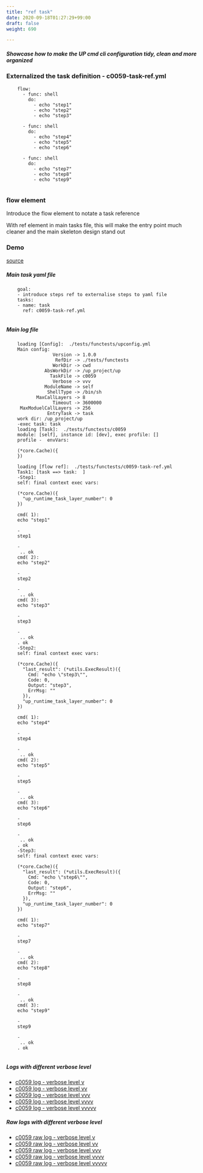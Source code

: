 ```yaml
---
title: "ref task"
date: 2020-09-18T01:27:29+99:00
draft: false
weight: 690

---
```


##### Showcase how to make the UP cmd cli configuration tidy, clean and more organized


### Externalized the task definition - c0059-task-ref.yml






```
    flow:
      - func: shell
        do:
          - echo "step1"
          - echo "step2"
          - echo "step3"
    
      - func: shell
        do:
          - echo "step4"
          - echo "step5"
          - echo "step6"
    
      - func: shell
        do:
          - echo "step7"
          - echo "step8"
          - echo "step9"
    
```






### flow element


Introduce the flow element to notate a task reference

With ref element in main tasks file, this will make the entry point much cleaner and the main skeleton design stand out











### Demo








[source](https://github.com/upcmd/up/blob/master/tests/functests/c0059.yml)

##### Main task yaml file
```
    goal:
    - introduce steps ref to externalise steps to yaml file
    tasks:
    - name: task
      ref: c0059-task-ref.yml
    
```
##### Main log file
```
    loading [Config]:  ./tests/functests/upconfig.yml
    Main config:
                 Version -> 1.0.0
                  RefDir -> ./tests/functests
                 WorkDir -> cwd
              AbsWorkDir -> /up_project/up
                TaskFile -> c0059
                 Verbose -> vvv
              ModuleName -> self
               ShellType -> /bin/sh
           MaxCallLayers -> 8
                 Timeout -> 3600000
     MaxModuelCallLayers -> 256
               EntryTask -> task
    work dir: /up_project/up
    -exec task: task
    loading [Task]:  ./tests/functests/c0059
    module: [self], instance id: [dev], exec profile: []
    profile -  envVars:
    
    (*core.Cache)({
    })
    
    loading [flow ref]:  ./tests/functests/c0059-task-ref.yml
    Task1: [task ==> task:  ]
    -Step1:
    self: final context exec vars:
    
    (*core.Cache)({
      "up_runtime_task_layer_number": 0
    })
    
    cmd( 1):
    echo "step1"
    
    -
    step1
    
    -
     .. ok
    cmd( 2):
    echo "step2"
    
    -
    step2
    
    -
     .. ok
    cmd( 3):
    echo "step3"
    
    -
    step3
    
    -
     .. ok
    . ok
    -Step2:
    self: final context exec vars:
    
    (*core.Cache)({
      "last_result": (*utils.ExecResult)({
        Cmd: "echo \"step3\"",
        Code: 0,
        Output: "step3",
        ErrMsg: ""
      }),
      "up_runtime_task_layer_number": 0
    })
    
    cmd( 1):
    echo "step4"
    
    -
    step4
    
    -
     .. ok
    cmd( 2):
    echo "step5"
    
    -
    step5
    
    -
     .. ok
    cmd( 3):
    echo "step6"
    
    -
    step6
    
    -
     .. ok
    . ok
    -Step3:
    self: final context exec vars:
    
    (*core.Cache)({
      "last_result": (*utils.ExecResult)({
        Cmd: "echo \"step6\"",
        Code: 0,
        Output: "step6",
        ErrMsg: ""
      }),
      "up_runtime_task_layer_number": 0
    })
    
    cmd( 1):
    echo "step7"
    
    -
    step7
    
    -
     .. ok
    cmd( 2):
    echo "step8"
    
    -
    step8
    
    -
     .. ok
    cmd( 3):
    echo "step9"
    
    -
    step9
    
    -
     .. ok
    . ok
    
```


##### Logs with different verbose level
* [c0059 log - verbose level v](../../logs/c0059_v)
* [c0059 log - verbose level vv](../../logs/c0059_vv)
* [c0059 log - verbose level vvv](../../logs/c0059_vvvv)
* [c0059 log - verbose level vvvv](../../logs/c0059_vvvv)
* [c0059 log - verbose level vvvvv](../../logs/c0059_vvvvv)

##### Raw logs with different verbose level
* [c0059 raw log - verbose level v](../../reflogs/c0059_v.log)
* [c0059 raw log - verbose level vv](../../reflogs/c0059_vv.log)
* [c0059 raw log - verbose level vvv](../../reflogs/c0059_vvv.log)
* [c0059 raw log - verbose level vvvv](../../reflogs/c0059_vvvv.log)
* [c0059 raw log - verbose level vvvvv](../../reflogs/c0059_vvvvv.log)







